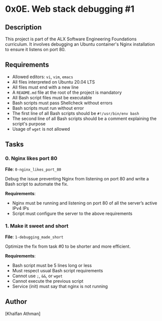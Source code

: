 # 0x0E. Web stack debugging #1

## Description
This project is part of the ALX Software Engineering Foundations curriculum. It involves debugging an Ubuntu container's Nginx installation to ensure it listens on port 80.

## Requirements
- Allowed editors: `vi`, `vim`, `emacs`
- All files interpreted on Ubuntu 20.04 LTS
- All files must end with a new line
- A `README.md` file at the root of the project is mandatory
- All Bash script files must be executable
- Bash scripts must pass Shellcheck without errors
- Bash scripts must run without error
- The first line of all Bash scripts should be `#!/usr/bin/env bash`
- The second line of all Bash scripts should be a comment explaining the script's purpose
- Usage of `wget` is not allowed

## Tasks
### 0. Nginx likes port 80
**File**: `0-nginx_likes_port_80`

Debug the issue preventing Nginx from listening on port 80 and write a Bash script to automate the fix.

**Requirements**:
- Nginx must be running and listening on port 80 of all the server’s active IPv4 IPs
- Script must configure the server to the above requirements

### 1. Make it sweet and short
**File**: `1-debugging_made_short`

Optimize the fix from task #0 to be shorter and more efficient.

**Requirements**:
- Bash script must be 5 lines long or less
- Must respect usual Bash script requirements
- Cannot use `;`, `&&`, or `wget`
- Cannot execute the previous script
- Service (init) must say that nginx is not running

## Author
[Khalfan Athman]

